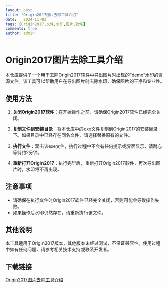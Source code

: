 ```yaml
---
layout: post
title: "Origin2017图片去除工具介绍"
date:   2024-11-03
tags: [Origin2017,文件,水印,图片,软件]
comments: true
author: admin
---
```

# Origin2017图片去除工具介绍

本仓库提供了一个用于去除Origin2017软件中导出图片时出现的“demo”水印的资源文件。该工具可以帮助用户在导出图片时去除水印，确保图片的干净和专业性。

## 使用方法

1. **关闭Origin2017软件**：在开始操作之前，请确保Origin2017软件已经完全关闭。

2. **复制文件到安装目录**：将本仓库中的exe文件复制到Origin2017的安装目录下。如果目录中已经存在同名文件，请选择替换原有的文件。

3. **执行文件**：双击该exe文件，执行过程中不会有任何提示或界面显示，请耐心等待约2分钟。

4. **重新打开Origin2017**：执行完毕后，重新打开Origin2017软件，再次导出图片时，水印将不再出现。

## 注意事项

- 请确保在执行文件时Origin2017软件已经完全关闭，否则可能会导致操作失败。
- 如果操作后水印仍然存在，请重新执行该文件。

## 其他说明

本工具适用于Origin2017版本，其他版本未经过测试，不保证兼容性。使用过程中如有任何问题，请参考相关技术支持或联系开发者。

## 下载链接

[Origin2017图片去除工具介绍](https://pan.quark.cn/s/5a05a3e300cb)